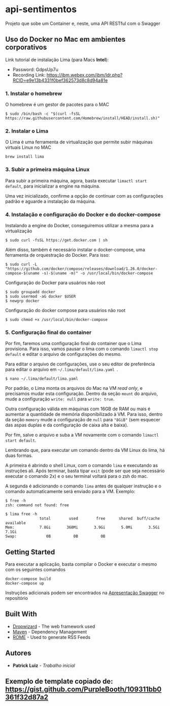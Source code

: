 # api-sentimentos

Projeto que sobe um Container e, neste, uma API RESTful com o Swagger

## Uso do Docker no Mac em ambientes corporativos

Link tutorial de instalação Lima (para Macs **Intel**): 

- Password: GdpsUp7u
- Recording Link: https://ibm.webex.com/ibm/ldr.php?RCID=e9e13b4331f0bef362573d8c8d94a81e

### 1. Instalar o homebrew

O homebrew é um gestor de pacotes para o MAC

```console
$ sudo /bin/bash -c "$(curl -fsSL https://raw.githubusercontent.com/Homebrew/install/HEAD/install.sh)"
```

### 2. Instalar o Lima

O Lima é uma ferramenta de virtualização que permite subir máquinas virtuais Linux no MAC

```console
brew install lima
```

### 3. Subir a primeira máquina Linux

Para subir a primeira máquina, agora, basta executar `limactl start default`, para inicializar a engine na máquina.

Uma vez inicializado, confirme a opção de continuar com as configurações padrão e aguarde a instalação da máquina.

### 4. Instalação e configuração do Docker e do docker-compose

Instalando a engine do Docker, conseguiremos utilizar a mesma para a virtualização

```console
$ sudo curl -fsSL https://get.docker.com | sh
```

Além disso, também é necessário instalar o docker-compose, uma ferramenta de orquestração do Docker. Para isso:

```console
$ sudo curl -L "https://github.com/docker/compose/releases/download/1.26.0/docker-compose-$(uname -s)-$(uname -m)" -o /usr/local/bin/docker-compose
```

Configuração do Docker para usuários não root

```console
$ sudo groupadd docker
$ sudo usermod -aG docker $USER
$ newgrp docker 
```

Configuração do docker compose para usuários não root

```console
$ sudo chmod +x /usr/local/bin/docker-compose
```

### 5. Configuração final do container

Por fim, faremos uma configuração final do container que o Lima provisiona. Para isso, vamos pausar o lima com o comando `limactl stop default` e editar o arquivo de configurações do mesmo.

Para editar o arquivo de configurações, use o seu editor de preferência para editar o arquivo em `~/.lima/default/lima.yaml
`.

```console
$ nano ~/.lima/default/lima.yaml
```

Por padrão, o Lima monta os arquivos do Mac na VM *read only*, e precisamos mudar esta configuração. Dentro da seção `mount` do arquivo, mude a configuração `write: null` para `write: true`.

Outra configuração válida em máquinas com 16GB de RAM ou mais é aumentar a quantidade de memória disponibilizado à VM. Para isso, dentro da seção `memory` mude a configuração de `null` para `"8GiB"` (sem esquecer das aspas duplas e da configuração de caixa alta e baixa).

Por fim, salve o arquivo e suba a VM novamente com o comando `limactl start default`.

Lembrando que, para executar um comando dentro da VM Linux do lima, há duas formas.

A primeira é abrindo o shell Linux, com o comando `lima` e executando as instruções ali. Após terminar, basta tipar `exit` (pode ser que seja necessário executar o comando 2x) e o seu terminal voltará para o zsh do mac.

A segunda é adicionando o comando `lima` antes de qualquer instrução e o comando automaticamente será enviado para a VM. Exemplo:

```console
$ free -h
zsh: command not found: free

$ lima free -h
               total        used        free      shared  buff/cache   available
Mem:           7.8Gi       360Mi       3.9Gi       5.0Mi       3.5Gi       7.1Gi
Swap:             0B          0B          0B
```

## Getting Started

Para executar a aplicação, basta compilar o Docker e executar o mesmo com os seguintes comandos

```
docker-compose build
docker-compose up
```

Instruções adicionais podem ser encontrados na [Apresentação Swagger](https://github.ibm.com/patrick-ibm/swagger_api/blob/master/Apresenta%C3%A7%C3%A3o%20Swagger.pdf) no repositório

## Built With

* [Dropwizard](http://www.dropwizard.io/1.0.2/docs/) - The web framework used
* [Maven](https://maven.apache.org/) - Dependency Management
* [ROME](https://rometools.github.io/rome/) - Used to generate RSS Feeds

## Autores

* **Patrick Luiz** - *Trabalho inicial*

## Exemplo de template copiado de: https://gist.github.com/PurpleBooth/109311bb0361f32d87a2